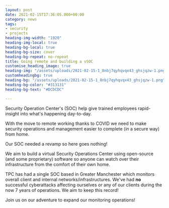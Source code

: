 ```yaml
---
layout: post
date: 2021-02-15T17:36:05.000+00:00
category: news
tags:
- security
- projects
heading-img-width: "1920"
heading-img-local: true
heading-bg-local: true
heading-bg-size: cover
heading-bg-repeat: no-repeat
title: Going remote and building a vSOC
customise_heading_image: true
heading-img: "/assets/uploads/2021-02-15-1_8nbj7qyhqvqx43_ghsjqzw-1.png"
customheadingbg: true
heading-bg: "/assets/uploads/2021-02-15-1_8nbj7qyhqvqx43_ghsjqzw-1.png"
heading-bg-color: "#313131"
heading-bg-text: "#DCDCDC"

---
```

Security Operation Center's (SOC) help give trained employees rapid-insight into what's happening day-to-day.

With the move to remote working thanks to COVID we need to make security operations and management easier to complete (in a secure way) from home.

Our SOC needed a revamp so here goes nothing!

We aim to build a virtual Security Operations Center using open-source (and some proprietary) software so anyone can watch over their infrastructure from the comfort of their own home.

TPC has had a single SOC based in Greater Manchester which monitors overall client and internal networks/infrastructures. We've had **no** successful cyberattacks affecting ourselves or any of our clients during the now 7 years of operations. We aim to keep this record!

Join us on our adventure to expand our monitoring operations!